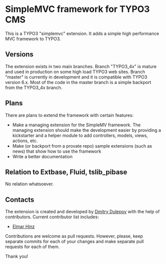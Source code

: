 # SimpleMVC framework for TYPO3 CMS

This is a TYPO3 "simplemvc" extension. It adds a simple high performance MVC framework to TYPO3.

## Versions

The extension exists in two main branches. Branch "TYPO3_4x" is mature and used in production on some high load TYPO3 web sites. Branch "master" is currently in development and it is compatible with TYPO3 version 6.x. Most of the code in the master branch is a simple backport from the TYPO3_4x branch.

## Plans

There are plans to extend the framework with certain features:
* Make a managing extension for the SimpleMV framework. The managing extension should make the development easier by providing a kickstarter and a helper module to add controllers, models, views, actions, etc.
* Make (or backport from a provate repo) sample extensions (such as news) that show how to use the framework
* Write a better documentation

## Relation to Extbase, Fluid, tslib_pibase

No relation whatsoever.

## Contacts

The extension is created and developed by [Dmitry Dulepov](https://github.com/dmitryd) with the help of contributors. Current contributor list includes:
* [Elmar Hinz](https://github.com/t3elmar)

Contributions are welcome as pull requests. However, please, keep separate commits for each of your changes and make separate pull requests for each of them.

Thank you!